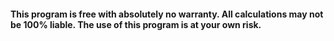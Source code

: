 #### This program is free with absolutely no warranty. All calculations may not be 100% liable. The use of this program is at your own risk.
